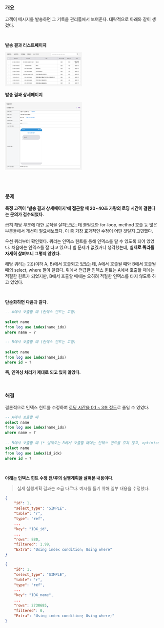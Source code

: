 ### 개요

고객이 메시지를 발송하면 그 기록을 관리툴에서 보여준다. 대략적으로 아래와 같이 생겼다.

<br>

**발송 결과 리스트페이지**

<img src="/images/work/2021-09-02/image_list.png" width="50%" height="50%" alt="발송 결과 리스트">

<br>

**발송 결과 상세페이지**

<img src="/images/work/2021-09-02/image_detail.png" width="50%" height="50%" alt="발송 결과 상세">

<br><br>

### 문제 

**특정 고객이 '발송 결과 상세페이지'에 접근할 때 20~40초 가량의 로딩 시간이 걸린다는 문의가 접수되었다.**

급히 해당 부분에 대한 로직을 살펴보았는데 불필요한 for-loop, method 호출 등 많은 부분들에서 개선이 필요해보였다. 이 중 가장 효과적인 수정이 어떤 것일지 고민했다.

우선 쿼리부터 확인했다. 쿼리는 인덱스 힌트를 통해 인덱스를 탈 수 있도록 되어 있었다. 처음에는 인덱스를 잘 타고 있으니 별 문제가 없겠거니 생각했는데, **실제로 쿼리를 자세히 살펴보니 그렇지 않았다.**

해당 쿼리는 2곳(이하 A, B)에서 호출되고 있었는데, A에서 호출될 때와 B에서 호출될 때의 select, where 절이 달랐다. 위에서 언급한 인덱스 힌트는 A에서 호출할 때에는 적절한 힌트가 되었지만, B에서 호출할 때에는 오히려 적절한 인덱스를 타지 않도록 하고 있었다.

<br>

**단순화하면 다음과 같다.**

```sql
-- A에서 호출할 때 (인덱스 힌트는 고정)

select name
from log use index(name_idx)
where name = ?
```

```sql
-- B에서 호출할 때 (인덱스 힌트는 고정)

select name
from log use index(name_idx)
where id = ?
```

**즉, 인덱싱 처리가 제대로 되고 있지 않았다.**

<br>

### 해결

결론적으로 인덱스 힌트를 수정하여 <u>로딩 시간을 0.1 ~ 3초 정도</u>로 줄일 수 있었다.

```sql
-- A에서 호출할 때
select name
from log use index(name_idx)
where name = ?

-- B에서 호출할 때 (* 실제로는 B에서 호출할 때에는 인덱스 힌트를 주지 않고, optimizer에 의해 선택될 수 있도록 했다.)
select name
from log use index(id_idx)
where id = ?
```

<br>

**아래는 인덱스 힌트 수정 전/후의 실행계획을 살펴본 내용이다.**

> 실제 실행계획 결과는 조금 다르다. 예시를 들기 위해 일부 내용을 수정했다.

```json
{
    "id": 1,
    "select_type": "SIMPLE",
    "table": "r",
    "type": "ref",
    ...
    "key": "IDX_id",
    ...
    "rows": 880,
    "filtered": 1.99,
    "Extra": "Using index condition; Using where"
}
```

```json
{
    "id": 1,
    "select_type": "SIMPLE",
    "table": "r",
    "type": "ref",
    ...
    "key": "IDX_name",
    ...
    "rows": 2730685,
    "filtered": 0,
    "Extra": "Using index condition; Using where;"
}
```